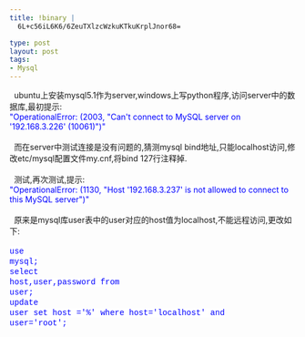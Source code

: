 ```yaml
--- 
title: !binary |
  6L+c56iL6K6/6ZeuTXlzcWzkuKTkuKrplJnor68=

type: post
layout: post
tags: 
- Mysql
---
```

  ubuntu上安装mysql5.1作为server,windows上写python程序,访问server中的数据库,最初提示:<br /><span style="color: blue;">"OperationalError: (2003, "Can't connect to MySQL server on '192.168.3.226' (10061)")"</span><br /><br />  而在server中测试连接是没有问题的,猜测mysql bind地址,只能localhost访问,修改etc/mysql配置文件my.cnf,将bind 127行注释掉.<br /><br />  测试,再次测试,提示:<br /><span style="background-color: white;"><span style="color: blue;">"OperationalError: (1130, "Host '192.168.3.237' is not allowed to connect to this MySQL server")"</span></span><br /><br />  原来是mysql库user表中的user对应的host值为localhost,不能远程访问,更改如下:<br /><br /><span style="background-color: white; line-height: 18px; white-space: pre;"><span style="font-family: 'Courier New', monospace;"><span style="color: blue;">use mysql;</span></span></span><br /><span style="background-color: white; color: blue; font-family: 'Courier New', monospace; line-height: 18px; white-space: pre;">select host,user,password from user;</span><br /><span style="background-color: white; color: blue; font-family: 'Courier New', monospace; line-height: 18px; white-space: pre;">update user set host ='%' where host='localhost' and user='root';</span><br /><span style="font-family: 'Courier New', monospace;"><span style="line-height: 18px; white-space: pre;"><br /></span></span>
